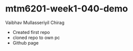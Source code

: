 # mtm6201-week1-040-demo
Vaibhav Mullasseriyil Chirag

- Created first repo
- cloned repo to own pc
- Github page